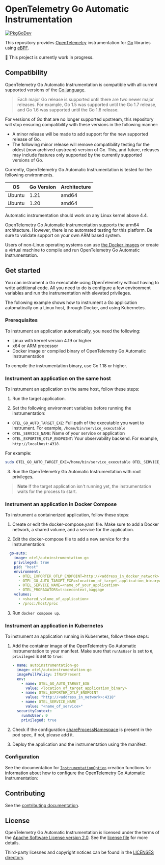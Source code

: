 # OpenTelemetry Go Automatic Instrumentation

[![PkgGoDev](https://pkg.go.dev/badge/go.opentelemetry.io/auto)](https://pkg.go.dev/go.opentelemetry.io/auto)

This repository provides [OpenTelemetry] instrumentation for [Go] libraries using [eBPF].

:construction: This project is currently work in progress.

## Compatibility

OpenTelemetry Go Automatic Instrumentation is compatible with all current supported versions of the [Go language](https://golang.org/doc/devel/release#policy).

> Each major Go release is supported until there are two newer major releases.
> For example, Go 1.5 was supported until the Go 1.7 release, and Go 1.6 was supported until the Go 1.8 release.

For versions of Go that are no longer supported upstream, this repository will stop ensuring compatibility with these versions in the following manner:

- A minor release will be made to add support for the new supported release of Go.
- The following minor release will remove compatibility testing for the oldest (now archived upstream) version of Go.
   This, and future, releases may include features only supported by the currently supported versions of Go.

Currently, OpenTelemetry Go Automatic Instrumentation is tested for the following environments.

| OS      | Go Version | Architecture |
| ------- | ---------- | ------------ |
| Ubuntu  | 1.21       | amd64        |
| Ubuntu  | 1.20       | amd64        |

Automatic instrumentation should work on any Linux kernel above 4.4.

OpenTelemetry Go Automatic Instrumentation supports the arm64 architecture.
However, there is no automated testing for this platform.
Be sure to validate support on your own ARM based system.

Users of non-Linux operating systems can use
[the Docker images](https://github.com/open-telemetry/opentelemetry-go-instrumentation/pkgs/container/opentelemetry-go-instrumentation%2Fautoinstrumentation-go)
or create a virtual machine to compile and run OpenTelemetry Go Automatic Instrumentation.

## Get started

You can instrument a Go executable using OpenTelemetry without having
to write additional code. All you need to do is configure a few environment
variables and run the instrumentation with elevated privileges.

The following example shows how to instrument a Go application
automatically on a Linux host, through Docker, and using Kubernetes.

### Prerequisites

To instrument an application automatically, you need the following:

- Linux with kernel version 4.19 or higher
- x64 or ARM processor
- Docker image or compiled binary of OpenTelemetry Go Automatic Instrumentation

To compile the instrumentation binary, use Go 1.18 or higher.

### Instrument an application on the same host

To instrument an application on the same host, follow these steps:

1. Run the target application.

2. Set the following environment variables before running the instrumentation:

  - `OTEL_GO_AUTO_TARGET_EXE`: Full path of the executable you want to
  instrument. For example, `/home/bin/service_executable`
  - `OTEL_SERVICE_NAME`: Name of your service or application
  - `OTEL_EXPORTER_OTLP_ENDPOINT`: Your observability backend. For example,
  `http://localhost:4318`.

  For example:

  ```sh
  sudo OTEL_GO_AUTO_TARGET_EXE=/home/bin/service_executable OTEL_SERVICE_NAME=my_service OTEL_EXPORTER_OTLP_ENDPOINT=http://localhost:4318./otel-go-instrumentation`
  ```

3. Run the OpenTelemetry Go Automatic Instrumentation with root privileges.

> **Note**
> If the target application isn't running yet, the instrumentation waits for
> the process to start.

### Instrument an application in Docker Compose

To instrument a containerized application, follow these steps:

1. Create or edit the docker-compose.yaml file. Make sure to add a Docker
network, a shared volume, and a service for the application.

2. Edit the docker-compose file to add a new service for the instrumentation:

  ```yaml
    go-auto:
      image: otel/autoinstrumentation-go
      privileged: true
      pid: "host"
      environment:
        - OTEL_EXPORTER_OTLP_ENDPOINT=http://<address_in_docker_network>:4318
        - OTEL_GO_AUTO_TARGET_EXE=<location_of_target_application_binary>
        - OTEL_SERVICE_NAME=<name_of_your_application>
        - OTEL_PROPAGATORS=tracecontext,baggage
      volumes:
        - <shared_volume_of_application>
        - /proc:/host/proc
  ```

3. Run `docker compose up`.

### Instrument an application in Kubernetes

To instrument an application running in Kubernetes, follow these steps:

1. Add the container image of the OpenTelemetry Go Automatic Instrumentation to your manifest. Make sure that `runAsUser` is set to `0`, `privileged` is set to `true`:

   ```yaml
   - name: autoinstrumentation-go
     image: otel/autoinstrumentation-go
     imagePullPolicy: IfNotPresent
     env:
       - name: OTEL_GO_AUTO_TARGET_EXE
         value: <location_of_target_application_binary>
       - name: OTEL_EXPORTER_OTLP_ENDPOINT
         value: "http://<address_in_network>:4318"
       - name: OTEL_SERVICE_NAME
         value: "<name_of_service>"
     securityContext:
       runAsUser: 0
       privileged: true
   ```
2. Check if the configuration [shareProcessNamespace](https://kubernetes.io/docs/tasks/configure-pod-container/share-process-namespace/) is present in the pod spec, if not, please add it.

3. Deploy the application and the instrumentation using the manifest.

### Configuration

See the documentation for
[`InstrumentationOption`](https://pkg.go.dev/go.opentelemetry.io/auto#InstrumentationOption)
creation functions for information about how to configure the OpenTelemetry Go
Automatic Instrumentation:

## Contributing

See the [contributing documentation](./CONTRIBUTING.md).

## License

OpenTelemetry Go Automatic Instrumentation is licensed under the terms of the [Apache Software License version 2.0].
See the [license file](./LICENSE) for more details.

Third-party licesnes and copyright notices can be found in the [LICENSES directory](./LICENSES).

[OpenTelemetry]: https://opentelemetry.io/
[Go]: https://go.dev/
[eBPF]: https://ebpf.io/
[Apache Software License version 2.0]: https://www.apache.org/licenses/LICENSE-2.0
